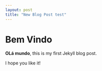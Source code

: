 ```yaml
---
layout: post
title: "New Blog Post test"
---
```


# Bem Vindo

**OLá mundo**, this is my first Jekyll blog post.

I hope you like it!
